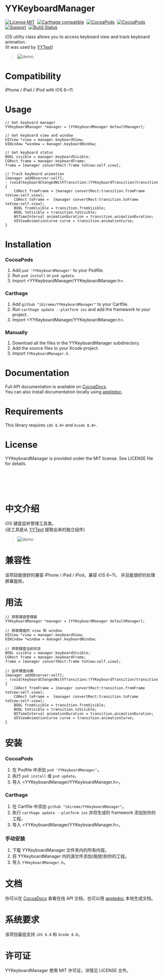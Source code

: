 YYKeyboardManager
==============

[![License MIT](https://img.shields.io/badge/license-MIT-green.svg?style=flat)](https://raw.githubusercontent.com/ibireme/YYKeyboardManager/master/LICENSE)&nbsp;
[![Carthage compatible](https://img.shields.io/badge/Carthage-compatible-4BC51D.svg?style=flat)](https://github.com/Carthage/Carthage)&nbsp;
[![CocoaPods](http://img.shields.io/cocoapods/v/YYKeyboardManager.svg?style=flat)](http://cocoapods.org/pods/YYKeyboardManager)&nbsp;
[![CocoaPods](http://img.shields.io/cocoapods/p/YYKeyboardManager.svg?style=flat)](http://cocoadocs.org/docsets/YYKeyboardManager)&nbsp;
[![Support](https://img.shields.io/badge/support-iOS%206%2B%20-blue.svg?style=flat)](https://www.apple.com/nl/ios/)&nbsp;
[![Build Status](https://travis-ci.org/ibireme/YYKeyboardManager.svg?branch=master)](https://travis-ci.org/ibireme/YYKeyboardManager)

iOS utility class allows you to access keyboard view and track keyboard animation.<br/>
(It was used by [YYText](https://github.com/ibireme/YYText))

> ![demo](https://raw.github.com/ibireme/YYKeyboardManager/master/Demo/snapshot.gif
)

Compatibility
==============
iPhone / iPad / iPod with iOS 6~11.


Usage
==============
```objc
// Get keyboard manager
YYKeyboardManager *manager = [YYKeyboardManager defaultManager];
	
// Get keyboard view and window
UIView *view = manager.keyboardView;
UIWindow *window = manager.keyboardWindow;
	
// Get keyboard status
BOOL visible = manager.keyboardVisible;
CGRect frame = manager.keyboardFrame;
frame = [manager convertRect:frame toView:self.view];
	
// Track keyboard animation
[manager addObserver:self];
- (void)keyboardChangedWithTransition:(YYKeyboardTransition)transition {
    CGRect fromFrame = [manager convertRect:transition.fromFrame toView:self.view];
    CGRect toFrame =  [manager convertRect:transition.toFrame toView:self.view];
    BOOL fromVisible = transition.fromVisible;
    BOOL toVisible = transition.toVisible;
    NSTimeInterval animationDuration = transition.animationDuration;
    UIViewAnimationCurve curve = transition.animationCurve;
}
```

Installation
==============

### CocoaPods

1. Add `pod 'YYKeyboardManager'` to your Podfile.
2. Run `pod install` or `pod update`.
3. Import \<YYKeyboardManager/YYKeyboardManager.h\>.


### Carthage

1. Add `github "ibireme/YYKeyboardManager"` to your Cartfile.
2. Run `carthage update --platform ios` and add the framework to your project.
3. Import \<YYKeyboardManager/YYKeyboardManager.h\>.


### Manually

1. Download all the files in the YYKeyboardManager subdirectory.
2. Add the source files to your Xcode project.
3. Import `YYKeyboardManager.h`.


Documentation
==============
Full API documentation is available on [CocoaDocs](http://cocoadocs.org/docsets/YYKeyboardManager/).<br/>
You can also install documentation locally using [appledoc](https://github.com/tomaz/appledoc).


Requirements
==============
This library requires `iOS 6.0+` and `Xcode 8.0+`.


License
==============
YYKeyboardManager is provided under the MIT license. See LICENSE file for details.



<br/><br/>
---
中文介绍
==============
iOS 键盘监听管理工具类。<br/>
(该工具是从 [YYText](https://github.com/ibireme/YYText) 提取出来的独立组件)

> ![demo](https://raw.github.com/ibireme/YYKeyboardManager/master/Demo/snapshot.gif
)

兼容性
==============
该项目能很好的兼容 iPhone / iPad / iPod，兼容 iOS 6~11，
并且能很好的处理屏幕旋转。

用法
==============
```objc
// 获取键盘管理器
YYKeyboardManager *manager = [YYKeyboardManager defaultManager];
	
// 获取键盘的 view 和 window
UIView *view = manager.keyboardView;
UIWindow *window = manager.keyboardWindow;
	
// 获取键盘当前状态
BOOL visible = manager.keyboardVisible;
CGRect frame = manager.keyboardFrame;
frame = [manager convertRect:frame toView:self.view];
	
// 监听键盘动画
[manager addObserver:self];
- (void)keyboardChangedWithTransition:(YYKeyboardTransition)transition {
    CGRect fromFrame = [manager convertRect:transition.fromFrame toView:self.view];
    CGRect toFrame =  [manager convertRect:transition.toFrame toView:self.view];
    BOOL fromVisible = transition.fromVisible;
    BOOL toVisible = transition.toVisible;
    NSTimeInterval animationDuration = transition.animationDuration;
    UIViewAnimationCurve curve = transition.animationCurve;
}
```

安装
==============

### CocoaPods

1. 在 Podfile 中添加 `pod 'YYKeyboardManager'`。
2. 执行 `pod install` 或 `pod update`。
3. 导入 \<YYKeyboardManager/YYKeyboardManager.h\>。


### Carthage

1. 在 Cartfile 中添加 `github "ibireme/YYKeyboardManager"`。
2. 执行 `carthage update --platform ios` 并将生成的 framework 添加到你的工程。
3. 导入 \<YYKeyboardManager/YYKeyboardManager.h\>。


### 手动安装

1. 下载 YYKeyboardManager 文件夹内的所有内容。
2. 将 YYKeyboardManager 内的源文件添加(拖放)到你的工程。
3. 导入 `YYKeyboardManager.h`。


文档
==============
你可以在 [CocoaDocs](http://cocoadocs.org/docsets/YYKeyboardManager/) 查看在线 API 文档，也可以用 [appledoc](https://github.com/tomaz/appledoc) 本地生成文档。


系统要求
==============
该项目最低支持 `iOS 6.0` 和 `Xcode 8.0`。


许可证
==============
YYKeyboardManager 使用 MIT 许可证，详情见 LICENSE 文件。


